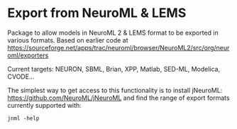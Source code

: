 Export from NeuroML & LEMS
==========================

Package to allow models in NeuroML 2 & LEMS format to be exported in various formats.
Based on earlier code at https://sourceforge.net/apps/trac/neuroml/browser/NeuroML2/src/org/neuroml/exporters

Current targets: NEURON, SBML, Brian, XPP, Matlab, SED-ML, Modelica, CVODE...

The simplest way to get access to this functionality is to install jNeuroML: https://github.com/NeuroML/jNeuroML
and find the range of export formats currently supported with:

    jnml -help

